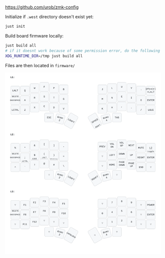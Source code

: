 https://github.com/urob/zmk-config

Initialize if `.west` directory doesn't exist yet:
```bash
just init
```

Build board firmware locally:
```bash
just build all
# if it doesnt work because of some permission error, do the following
XDG_RUNTIME_DIR=/tmp just build all
```

Files are then located in `firmware/`

![](img/corne.svg)
